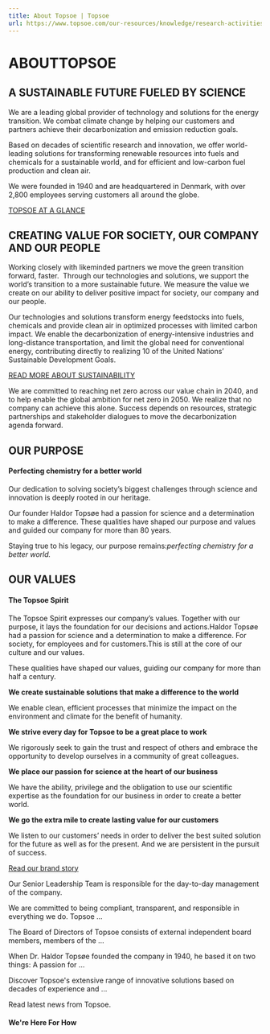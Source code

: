 ```yaml
---
title: About Topsoe | Topsoe
url: https://www.topsoe.com/our-resources/knowledge/research-activities-papers#main-content
---
```


# ABOUTTOPSOE

## A SUSTAINABLE FUTURE FUELED BY SCIENCE

We are a leading global provider of technology and solutions for the energy transition. We combat climate change by helping our customers and partners achieve their decarbonization and emission reduction goals.

Based on decades of scientific research and innovation, we offer world-leading solutions for transforming renewable resources into fuels and chemicals for a sustainable world, and for efficient and low-carbon fuel production and clean air.

We were founded in 1940 and are headquartered in Denmark, with over 2,800 employees serving customers all around the globe.

[TOPSOE AT A GLANCE](/our-resources/topsoe-at-a-glance)

## CREATING VALUE FOR SOCIETY, OUR COMPANY AND OUR PEOPLE

Working closely with likeminded partners we move the green transition forward, faster.  Through our technologies and solutions, we support the world’s transition to a more sustainable future. We measure the value we create on our ability to deliver positive impact for society, our company and our people.

Our technologies and solutions transform energy feedstocks into fuels, chemicals and provide clean air in optimized processes with limited carbon impact. We enable the decarbonization of energy-intensive industries and long-distance transportation, and limit the global need for conventional energy, contributing directly to realizing 10 of the United Nations’ Sustainable Development Goals.

[READ MORE ABOUT SUSTAINABILITY](/sustainability-now)

We are committed to reaching net zero across our value chain in 2040, and to help enable the global ambition for net zero in 2050. We realize that no company can achieve this alone. Success depends on resources, strategic partnerships and stakeholder dialogues to move the decarbonization agenda forward.

## OUR PURPOSE

#### **Perfecting chemistry for a better world**

Our dedication to solving society’s biggest challenges through science and innovation is deeply rooted in our heritage.

Our founder Haldor Topsøe had a passion for science and a determination to make a difference. These qualities have shaped our purpose and values and guided our company for more than 80 years.

Staying true to his legacy, our purpose remains:*perfecting chemistry for a better world.*

## OUR VALUES

#### The Topsoe Spirit

The Topsoe Spirit expresses our company’s values. Together with our purpose, it lays the foundation for our decisions and actions.Haldor Topsøe had a passion for science and a determination to make a difference. For society, for employees and for customers.This is still at the core of our culture and our values.

These qualities have shaped our values, guiding our company for more than half a century.

**We create sustainable solutions that make a difference to the world**

We enable clean, efficient processes that minimize the impact on the environment and climate for the benefit of humanity.

**We strive every day for Topsoe to be a great place to work**

We rigorously seek to gain the trust and respect of others and embrace the opportunity to develop ourselves in a community of great colleagues.

**We place our passion for science at the heart of our business**

We have the ability, privilege and the obligation to use our scientific expertise as the foundation for our business in order to create a better world.

**We go the extra mile to create lasting value for our customers**

We listen to our customers’ needs in order to deliver the best suited solution for the future as well as for the present. And we are persistent in the pursuit of success.

[Read our brand story](/our-resources/brand-story)

Our Senior Leadership Team is responsible for the day-to-day management of the company.

We are committed to being compliant, transparent, and responsible in everything we do. Topsoe ...

The Board of Directors of Topsoe consists of external independent board members, members of the ...

When Dr. Haldor Topsøe founded the company in 1940, he based it on two things: A passion for ...

Discover Topsoe's extensive range of innovative solutions based on decades of experience and ...

Read latest news from Topsoe.

#### We're Here For How